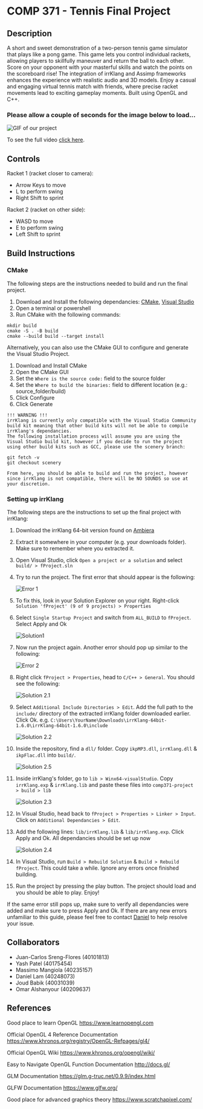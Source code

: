 # COMP 371 - Tennis Final Project

## Description

A short and sweet demonstration of a two-person tennis game simulator that plays like a pong game. This game lets you control individual rackets, allowing players to skillfully maneuver and return the ball to each other. Score on your opponent with your masterful skills and watch the points on the scoreboard rise! The integration of irrKlang and Assimp frameworks enhances the experience with realistic audio and 3D models. Enjoy a casual and engaging virtual tennis match with friends, where precise racket movements lead to exciting gameplay moments. Built using OpenGL and C++.
### Please allow a couple of seconds for the image below to load...
![GIF of our project](README/comp371-projectgif.gif)

To see the full video [click here](https://drive.google.com/file/d/1x52Vm-pXA5pHrBjnjVtiPQ9CXZBe_drY/view?usp=drive_link).
## Controls

Racket 1 (racket closer to camera):
- Arrow Keys to move
- L to perform swing
- Right Shift to sprint

Racket 2 (racket on other side):
- WASD to move
- E to perform swing
- Left Shift to sprint

## Build Instructions

### CMake

The following steps are the instructions needed to build and run the final project.

1. Download and Install the following dependancies: [CMake](https://cmake.org/download/), [Visual Studio](https://visualstudio.microsoft.com/)
2. Open a terminal or powershell
3. Run CMake with the following commands:

```
mkdir build
cmake -S . -B build
cmake --build build --target install
```

Alternatively, you can also use the CMake GUI to configure and generate the Visual Studio Project.

1. Download and Install CMake
2. Open the CMake GUI
3. Set the `Where is the source code:` field to the source folder
4. Set the `Where to build the binaries:` field to different location (e.g.: source_folder/build)
5. Click Configure
6. Click Generate

```
!!! WARNING !!! 
irrKlang is currently only compatible with the Visual Studio Community build kit meaning that other build kits will not be able to compile irrKlang's dependancies.
The following installation process will assume you are using the Visual Studio build kit, however if you decide to run the project using other build kits such as GCC, please use the scenery branch:

git fetch -v
git checkout scenery

From here, you should be able to build and run the project, however since irrKlang is not compatible, there will be NO SOUNDS so use at your discretion.
```

### Setting up irrKlang

The following steps are the instructions to set up the final project with irrKlang:

1. Download the irrKlang 64-bit version found on [Ambiera](https://www.ambiera.com/irrklang/downloads.html)
2. Extract it somewhere in your computer (e.g. your downloads folder). Make sure to remember where you extracted it.
3. Open Visual Studio, click `Open a project or a solution` and select `build/ > fProject.sln`
4. Try to run the project. The first error that should appear is the following:

   ![Error 1](README/error1.png)

5. To fix this, look in your Solution Explorer on your right. Right-click `Solution 'fProject' (9 of 9 projects) > Properties`
6. Select `Single Startup Project` and switch from `ALL_BUILD` to `fProject`. Select Apply and Ok

   ![Solution1](README/solution1.png)

7. Now run the project again. Another error should pop up similar to the following:

   ![Error 2](README/error2.png)

8. Right click `fProject > Properties`, head to `C/C++ > General`. You should see the following:

   ![Solution 2.1](README/solution2.1.png)

9. Select `Additional Include Directories > Edit`. Add the full path to the `include/` directory of the extracted irrKlang folder downloaded earlier. Click Ok.
   e.g. `C:\Users\YourName\Downloads\irrKlang-64bit-1.6.0\irrKlang-64bit-1.6.0\include`

   ![Solution 2.2](README/solution2.2.png)

10. Inside the repository, find a `dll/` folder. Copy `ikpMP3.dll`, `irrKlang.dll` & `ikpFlac.dll` into `build/`.

    ![Solution 2.5](README/solution2.5.png)

11. Inside irrKlang's folder, go to `lib > Winx64-visualStudio`. Copy `irrKlang.exp` & `irrKlang.lib` and paste these files into `comp371-project > build > lib`

    ![Solution 2.3](README/solution2.3.png)

12. In Visual Studio, head back to `fProject > Properties > Linker > Input`. Click on `Additional Dependancies > Edit`.
13. Add the following lines: `lib/irrKlang.lib` & `lib/irrKlang.exp`. Click Apply and Ok. All dependancies should be set up now

    ![Solution 2.4](README/solution2.4.png)


14. In Visual Studio, run `Build > Rebuild Solution` & `Build > Rebuild fProject`. This could take a while. Ignore any errors once finished building.
15. Run the project by pressing the play button. The project should load and you should be able to play. Enjoy!

If the same error still pops up, make sure to verify all dependancies were added and make sure to press Apply and Ok. If there are any new errors unfamiliar to this guide, please feel free to contact [Daniel](https://github.com/LamDaniel1) to help resolve your issue.

## Collaborators

- Juan-Carlos Sreng-Flores (40101813)
- Yash Patel (40175454)
- Massimo Mangiola (40235157)
- Daniel Lam (40248073)
- Joud Babik (40031039)
- Omar Alshanyour (40209637)

## References

Good place to learn OpenGL
https://www.learnopengl.com

Official OpenGL 4 Reference Documentation
https://www.khronos.org/registry/OpenGL-Refpages/gl4/

Official OpenGL Wiki
https://www.khronos.org/opengl/wiki/

Easy to Navigate OpenGL Function Documentation
http://docs.gl/

GLM Documentation
https://glm.g-truc.net/0.9.9/index.html

GLFW Documentation
https://www.glfw.org/

Good place for advanced graphics theory
https://www.scratchapixel.com/

